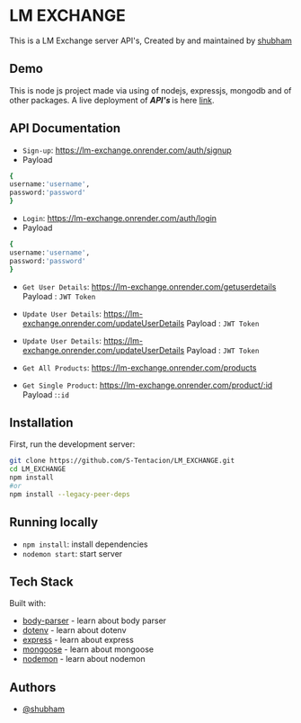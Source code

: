 # LM EXCHANGE

This is a LM Exchange server API's, Created by and maintained by [shubham](https://github.com/S-Tentacion)

## Demo

This is node js project made via using of nodejs, expressjs, mongodb and of other packages.
A live deployment of <b><i>API's </i></b> is here [link](https://lm-exchange.onrender.com).

## API Documentation

- `Sign-up`: https://lm-exchange.onrender.com/auth/signup
- Payload

```bash
{
username:'username',
password:'password'
}
```

- `Login`: https://lm-exchange.onrender.com/auth/login
- Payload

```bash
{
username:'username',
password:'password'
}
```

- `Get User Details`: https://lm-exchange.onrender.com/getuserdetails
 Payload : `JWT Token`

- `Update User Details`: https://lm-exchange.onrender.com/updateUserDetails
Payload : `JWT Token`

- `Update User Details`: https://lm-exchange.onrender.com/updateUserDetails
Payload : `JWT Token`

- `Get All Products`: https://lm-exchange.onrender.com/products

- `Get Single Product`: https://lm-exchange.onrender.com/product/:id
 Payload :`:id`

## Installation

First, run the development server:

```bash
git clone https://github.com/S-Tentacion/LM_EXCHANGE.git
cd LM_EXCHANGE
npm install
#or
npm install --legacy-peer-deps
```

## Running locally

- `npm install`: install dependencies
- `nodemon start`: start server

## Tech Stack

Built with:

- [body-parser](https://github.com/expressjs/body-parser#readme) - learn about body parser
- [dotenv](https://github.com/motdotla/dotenv#readme) -  learn about dotenv
- [express](https://expressjs.com/) - learn about express
- [mongoose](https://mongoosejs.com/) - learn about mongoose
- [nodemon](https://nodemon.io/) - learn about nodemon

## Authors

- [@shubham](https://github.com/S-Tentacion)
